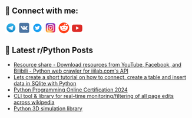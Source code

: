 ## 🔎 Connect with me:
[<img src="https://github.com/bullbesh/bullbesh/blob/main/images/Telegram.png" width="32" height="32" />](https://t.me/bullbesh)
[<img src="https://github.com/bullbesh/bullbesh/blob/main/images/VK.png" width="32" height="32" />](https://vk.com/bullbesh)
[<img src="https://github.com/bullbesh/bullbesh/blob/main/images/Twitter.png" width="32" height="32" />](https://twitter.com/bullbesh1)
[<img src="https://github.com/bullbesh/bullbesh/blob/main/images/Instagram.png" width="32" height="32" />](https://www.instagram.com/bullbesh)
[<img src="https://github.com/bullbesh/bullbesh/blob/main/images/Reddit.png" width="32" height="32" />](https://www.reddit.com/user/bullbesh)
[<img src="https://github.com/bullbesh/bullbesh/blob/main/images/YouTube.png" width="32" height="32" />](https://www.youtube.com/channel/UCtfjRs6uzgq5mfm8S06WTcg)

## 📕 Latest r/Python Posts
<!-- BLOG-POST-LIST:START -->
- [Resource share - Download resources from YouTube, Facebook, and Bilibili - Python web crawler for iiilab.com&#39;s API](https://www.reddit.com/r/Python/comments/18gkhou/resource_share_download_resources_from_youtube/)
- [Lets create a short tutorial on how to connect, create a table and insert data in SQlite with Python](https://www.reddit.com/r/Python/comments/18gk9sp/lets_create_a_short_tutorial_on_how_to_connect/)
- [Python Programming Online Certification 2024](https://www.reddit.com/r/Python/comments/18gimat/python_programming_online_certification_2024/)
- [CLI tool &amp; library for real-time monitoring/filtering of all page edits across wikipedia](https://www.reddit.com/r/Python/comments/18ggkxp/cli_tool_library_for_realtime_monitoringfiltering/)
- [Python 3D simulation library](https://www.reddit.com/r/Python/comments/18gggvi/python_3d_simulation_library/)
<!-- BLOG-POST-LIST:END -->
